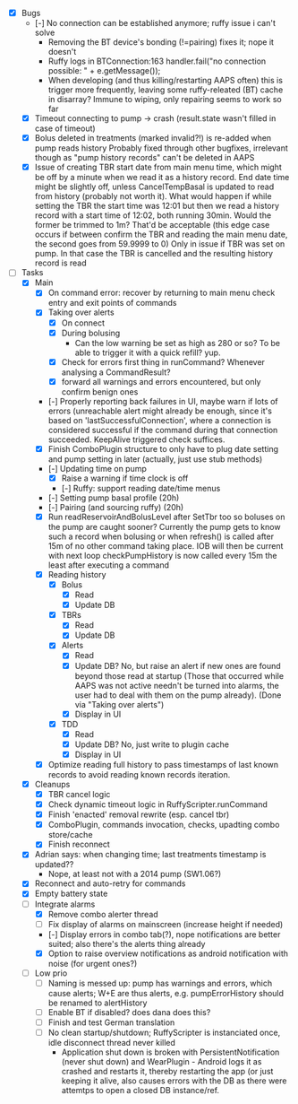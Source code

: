- [x] Bugs
  - [-] No connection can be established anymore; ruffy issue i can't solve
    - Removing the BT device's bonding (!=pairing) fixes it; nope it doesn't
    - Ruffy logs in BTConnection:163  handler.fail("no connection possible: " + e.getMessage());
    - When developing (and thus killing/restarting AAPS often) this is trigger more frequently, leaving
      some ruffy-releated (BT) cache in disarray? Immune to wiping, only repairing seems to work so far
  - [x] Timeout connecting to pump -> crash (result.state wasn't filled in case of timeout)
  - [x] Bolus deleted in treatments  (marked invalid?!) is re-added when pump reads history
        Probably fixed through other bugfixes, irrelevant though as "pump history records" can't
        be deleted in AAPS
  - [x] Issue of creating TBR start date from main menu time, which might be off by a minute
        when we read it as a history record. End date time might be slightly off, unless
         CancelTempBasal is updated to read from history (probably not worth it).
         What would happen if while setting the TBR the start time was 12:01 but then
         we read a history record with a start time of 12:02, both running 30min.
         Would the former be trimmed to 1m? That'd be acceptable (this edge case occurs
         if between confirm the TBR and reading the main menu date, the second goes
         from 59.9999 to 0)
        Only in issue if TBR was set on pump. In that case the TBR is cancelled and the
        resulting history record is read
- [ ] Tasks
  - [x] Main
    - [x] On command error: recover by returning to main menu
          check entry and exit points of commands
    - [x] Taking over alerts
      - [x] On connect
      - [x] During bolusing
        - Can the low warning be set as high as 280 or so? To be able to trigger it with a quick refill? yup.
      - [x] Check for errors first thing in runCommand? Whenever analysing a CommandResult?
      - [x] forward all warnings and errors encountered, but only confirm benign ones
    - [-] Properly reporting back failures in UI, maybe warn if lots of errors (unreachable alert might
          already be enough, since it's based on 'lastSuccessfulConnection', where a connection is
          considered successful if the command during that connection succeeded.
          KeepAlive triggered check suffices.
    - [x] Finish ComboPlugin structure to only have to plug date setting and pump setting in later
          (actually, just use stub methods)
    - [-] Updating time on pump
      - [x] Raise a warning if time clock is off
      - [-] Ruffy: support reading date/time menus
    - [-] Setting pump basal profile (20h)
    - [-] Pairing (and sourcing ruffy) (20h)
    - [x] Run readReservoirAndBolusLevel after SetTbr too so boluses on the pump are caught sooner?
          Currently the pump gets to know such a record when bolusing or when refresh() is called
          after 15m of no other command taking place. IOB will then be current with next loop
          checkPumpHistory is now called every 15m the least after executing a command
    - [x] Reading history
      - [x] Bolus
        - [x] Read
        - [x] Update DB
      - [x] TBRs
        - [x] Read
        - [x] Update DB
      - [x] Alerts
        - [x] Read
        - [x] Update DB? No, but raise an alert if new ones are found beyond those read at startup
              (Those that occurred while AAPS was not active needn't be turned into alarms,
               the user had to deal with them on the pump already). (Done via "Taking over alerts")
        - [x] Display in UI
      - [x] TDD
        - [x] Read
        - [x] Update DB? No, just write to plugin cache
        - [x] Display in UI
    - [x] Optimize reading full history to pass timestamps of last known records to avoid reading known records
          iteration.
  - [x] Cleanups
    - [x] TBR cancel logic
    - [x] Check dynamic timeout logic in RuffyScripter.runCommand
    - [x] Finish 'enacted' removal rewrite (esp. cancel tbr)
    - [x] ComboPlugin, commands invocation, checks, upadting combo store/cache
    - [x] Finish reconnect
  - [x] Adrian says: when changing time; last treatments timestamp is  updated??
    - Nope, at least not with a 2014 pump (SW1.06?)
  - [x] Reconnect and auto-retry for commands
  - [x] Empty battery state
  - [ ] Integrate alarms
    - [x] Remove combo alerter thread
    - [ ] Fix display of alarms on mainscreen (increase height if needed)
    - [-] Display errors in combo tab(?), nope notifications are better suited; also there's the alerts thing already
    - [x] Option to raise overview notifications as android notification with noise (for urgent ones?)
  - [ ] Low prio
    - [ ] Naming is messed up: pump has warnings and errors, which cause alerts; W+E are thus alerts,
          e.g. pumpErrorHistory should be renamed to alertHistory
    - [ ] Enable BT if disabled? does dana does this?
    - [ ] Finish and test German translation
    - [ ] No clean startup/shutdown; RuffyScripter is instanciated once, idle disconnect thread never killed
        - Application shut down is broken with PersistentNotification (never shut down) and WearPlugin -
          Android logs it as crashed and restarts it, thereby restarting the app (or just keeping it alive,
          also causes errors with the DB as there were attemtps to open a closed DB instance/ref.
